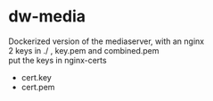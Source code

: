 # dw-media
Dockerized version of the mediaserver, with an nginx <br>
2 keys in ./ , key.pem and combined.pem <br>
put the keys in nginx-certs <br>
- cert.key
- cert.pem

